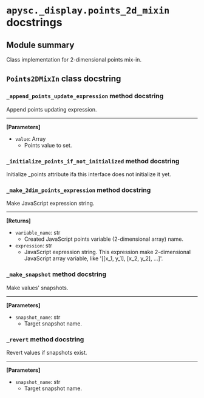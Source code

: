 # `apysc._display.points_2d_mixin` docstrings

## Module summary

Class implementation for 2-dimensional points mix-in.

## `Points2DMixIn` class docstring

### `_append_points_update_expression` method docstring

Append points updating expression.<hr>

**[Parameters]**

- `value`: Array
  - Points value to set.

### `_initialize_points_if_not_initialized` method docstring

Initialize _points attribute ifa this interface does not initialize it yet.

### `_make_2dim_points_expression` method docstring

Make JavaScript expression string.<hr>

**[Returns]**

- `variable_name`: str
  - Created JavaScript points variable (2-dimensional array) name.
- `expression`: str
  - JavaScript expression string. This expression make 2-dimensional JavaScript array variable, like '[[x_1, y_1], [x_2, y_2], ...]'.

### `_make_snapshot` method docstring

Make values' snapshots.<hr>

**[Parameters]**

- `snapshot_name`: str
  - Target snapshot name.

### `_revert` method docstring

Revert values if snapshots exist.<hr>

**[Parameters]**

- `snapshot_name`: str
  - Target snapshot name.